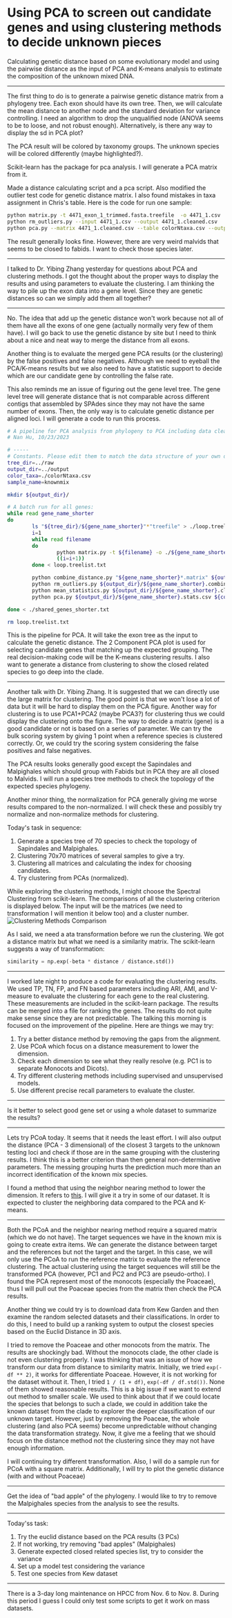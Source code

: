 # Using PCA to screen out candidate genes and using clustering methods to decide unknown pieces
Calculating genetic distance based on some evolutionary model and using the pairwise distance as the input of PCA and K-means analysis to estimate the composition of the unknown mixed DNA.

---

The first thing to do is to generate a pairwise genetic distance matrix from a phylogeny tree. Each exon should have its own tree. Then, we will calculate the mean distance to another node and the standard deviation for variance controlling. I need an algorithm to drop the unqualified node (ANOVA seems to be to loose, and not robust enough). Alternatively, is there any way to display the sd in PCA plot?

The PCA result will be colored by taxonomy groups. The unknown species will be colored differently (maybe highlighted?).

Scikit-learn has the package for pca analysis. I will generate a PCA matrix from it.

Made a distance calculating script and a pca script. Also modified the outlier test code for genetic distance matrix. I also found mistakes in taxa assignment in Chris's table. Here is the code for run one sample:

```bash
python matrix.py -t 4471_exon_1_trimmed.fasta.treefile  -o 4471_1.csv
python rm_outliers.py --input 4471_1.csv --output 4471_1.cleaned.csv
python pca.py --matrix 4471_1.cleaned.csv --table colorNtaxa.csv --output 4471_1_pca.svg
```

The result generally looks fine. However, there are very weird malvids that seems to be closed to fabids. I want to check those species later.

---

I talked to Dr. Yibing Zhang yesterday for questions about PCA and clustering methods. I got the thought about the proper ways to display the results and using parameters to evaluate the clustering. I am thinking the way to pile up the exon data into a gene level. Since they are genetic distances so can we simply add them all together?

---

No. The idea that add up the genetic distance won't work because not all of them have all the exons of one gene (actually normally very few of them have). I will go back to use the genetic distance by site but I need to think about a nice and neat way to merge the distance from all exons.

Another thing is to evaluate the merged gene PCA results (or the clustering) by the false positives and false negatives. Although we need to eyeball the PCA/K-means results but we also need to have a statistic support to decide which are our candidate gene by controlling the false rate. 

This also reminds me an issue of figuring out the gene level tree. The gene level tree will generate distance that is not comparable across different contigs that assembled by SPAdes since they may not have the same number of exons. Then, the only way is to calculate genetic distance per aligned loci. I will generate a code to run this process.

```bash
# A pipeline for PCA analysis from phylogeny to PCA including data cleaning and merging.
# Nan Hu, 10/23/2023

# -----
# Constants. Please edit them to match the data structure of your own directory. Dont include the last "/" in the path.
tree_dir=../raw
output_dir=../output
color_taxa=./colorNtaxa.csv
sample_name=knownmix

mkdir ${output_dir}/

# A batch run for all genes:
while read gene_name_shorter
do
        ls "${tree_dir}/${gene_name_shorter}"*"treefile" > ./loop.treelist.txt
        i=1
        while read filename
        do
                python matrix.py -t ${filename} -o ./${gene_name_shorter}.${i}.matrix
                ((i=i+1))
        done < loop.treelist.txt

        python combine_distance.py "${gene_name_shorter}*.matrix" ${output_dir}/${gene_name_shorter}.combined.csv ${sample_name}
        python rm_outliers.py ${output_dir}/${gene_name_shorter}.combined.csv ${output_dir}/${gene_name_shorter}.cleaned.csv
        python mean_statistics.py ${output_dir}/${gene_name_shorter}.cleaned.csv ${output_dir}/${gene_name_shorter}.stats.csv
        python pca.py ${output_dir}/${gene_name_shorter}.stats.csv ${color_taxa} ${output_dir}/${gene_name_shorter}.pca.svg

done < ./shared_genes_shorter.txt

rm loop.treelist.txt
```

This is the pipeline for PCA. It will take the exon tree as the input to calculate the genetic distance. The 2 Component PCA plot is used for selecting candidate genes that matching up the expected grouping. The real decision-making code will be the K-means clustering results. I also want to generate a distance from clustering to show the closed related species to go deep into the clade.

---

Another talk with Dr. Yibing Zhang. It is suggested that we can directly use the large matrix for clustering. The good point is that we won't lose a lot of data but it will be hard to display them on the PCA figure. Another way for clustering is to use PCA1+PCA2 (maybe PCA3?) for clustering thus we could display the clustering onto the figure. The way to decide a matrix (gene) is a good candidate or not is based on a series of parameter. We can try the bulk scoring system by giving 1 point when a reference species is clustered correctly. Or, we could try the scoring system considering the false positives and false negatives.

The PCA results looks generally good except the Sapindales and Malpighales which should group with Fabids but in PCA they are all closed to Malvids. I will run a species tree methods to check the topology of the expected species phylogeny.

Another minor thing, the normalization for PCA generally giving me worse results compared to the non-normalized. I will check these and possibly try normalize and non-normalize methods for clustering.

Today's task in sequence:
1. Generate a species tree of 70 species to check the topology of Sapindales and Malpighales.
2. Clustering 70x70 matrices of several samples to give a try.
3. Clustering all matrices and calculating the index for choosing candidates.
4. Try clustering from PCAs (normalized).

While exploring the clustering methods, I might choose the Spectral Clustering from scikit-learn. The comparisons of all the clustering criterion is displayed below. The input will be the matrices (we need to transformation I will mention it below too) and a cluster number.
![Clustering Methods Comparison](https://scikit-learn.org/stable/_images/sphx_glr_plot_cluster_comparison_001.png "Clustering Comparisons")

As I said, we need a ata transformation before we run the clustering. We got a distance matrix but what we need is a similarity matrix. The scikit-learn suggests a way of  transformation:
```python
similarity = np.exp(-beta * distance / distance.std())
```

---

I worked late night to produce a code for evaluating the clustering results. We used TP, TN, FP, and FN based parameters including ARI, AMI, and V-measure to evaluate the clustering for each gene to the real clustering. These measurements are included in the scikit-learn package. The results can be merged into a file for ranking the genes. The results do not quite make sense since they are not predictable. The talking this morning is focused on the improvement of the pipeline. Here are things we may try:
1. Try a better distance method by removing the gaps from the alignment.
2. Use PCoA which focus on a distance measurement to lower the dimension.
3. Check each dimension to see what they really resolve (e.g. PC1 is to separate Monocots and Dicots).
4. Try different clustering methods including supervised and unsupervised models.
5. Use different precise recall parameters to evaluate the cluster.

---

Is it better to select good gene set or using a whole dataset to summarize the results?

---

Lets try PCoA today. It seems that it needs the least effort. I will also output the distance (PCA - 3 dimensional) of the closest 3 targets to the unknown testing loci and check if those are in the same grouping with the clustering results. I think this is a better criterion than then general non-determinative parameters. The messing grouping hurts the prediction much more than an incorrect identification of the known mix species.

I found a method that using the neighbor nearing method to lower the dimension. It refers to [this](https://scikit-learn.org/stable/modules/neighbors.html). I will give it a try in some of our dataset. It is expected to cluster the neighboring data compared to the PCA and K-means.

---

Both the PCoA and the neighbor nearing method require a squared matrix (which we do not have). The target sequences we have in the known mix is going to create extra items. We can generate the distance between target and the references but not the target and the target. In this case, we will only use the PCoA to run the reference matrix to evaluate the reference clustering. The actual clustering using the target sequences will still be the transformed PCA (however, PC1 and PC2 and PC3 are pseudo-ortho). I found the PCA represent most of the monocots (especially the Poaceae), thus I will pull out the Poaceae species from the matrix then check the PCA results.

Another thing we could try is to download data from Kew Garden and then examine the random selected datasets and their classifications. In order to do this, I need to build up a ranking system to output the closest species based on the Euclid Distance in 3D axis.

I tried to remove the Poaceae and other monocots from the matrix. The results are shockingly bad. Without the monocots clade, the other clade is not even clustering properly. I was thinking that was an issue of how we transform our data from distance to similarity matrix. Initially, we tried ```exp(-df ** 2)```, it works for differentiate Poaceae. However, it is not working for the dataset without it. Then, I tried ```1 / (1 + df)```, ```exp(-df / df.std())```. None of them showed reasonable results. This is a big issue if we want to extend out method to smaller scale. We used to think about that if we could locate the species that belongs to such a clade, we could in addition take the known dataset from the clade to explorer the deeper classification of our unknown target. However, just by removing the Poaceae, the whole clustering (and also PCA seems) become unpredictable without changing the data transformation strategy. Now, it give me a feeling that we should focus on the distance method not the clustering since they may not have enough information.

I will continuing try different transformation. Also, I will do a sample run for PCoA with a square matrix. Additionally, I will try to plot the genetic distance (with and without Poaceae)

---

Get the idea of "bad apple" of the phylogeny. I would like to try to remove the Malpighales species from the analysis to see the results.

---

Today'ss task:
1. Try the euclid distance based on the PCA results (3 PCs)
2. If not working, try removing "bad apples"  (Malpighales)
3. Generate expected closed related species list, try to consider the variance
4. Set up a model test considering the variance
5. Test one species from Kew dataset

---

There is a 3-day long maintenance on HPCC from Nov. 6 to Nov. 8. During this period I guess I could only test some scripts to get it work on mass datasets.

